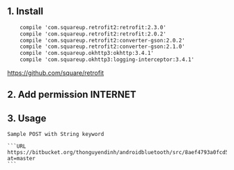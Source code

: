 ## 1. Install

```xml
	compile 'com.squareup.retrofit2:retrofit:2.3.0'
    compile 'com.squareup.retrofit2:retrofit:2.0.2'
    compile 'com.squareup.retrofit2:converter-gson:2.0.2'
    compile 'com.squareup.retrofit2:converter-gson:2.1.0'
    compile 'com.squareup.okhttp3:okhttp:3.4.1'
    compile 'com.squareup.okhttp3:logging-interceptor:3.4.1'
```

https://github.com/square/retrofit

## 2. Add permission INTERNET

## 3. Usage

    Sample POST with String keyword 

    ```URL
    https://bitbucket.org/thonguyendinh/androidbluetooth/src/8aef4793a0fcd5176be753dd67f29a15616a5e0e/ParseJson/?at=master
    ```